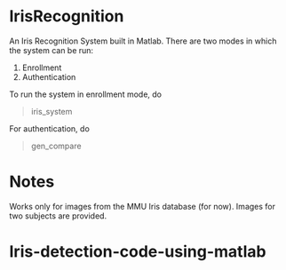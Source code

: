 IrisRecognition
===============

An Iris Recognition System built in Matlab.
There are two modes in which the system can be run:
1. Enrollment
2. Authentication

To run the system in enrollment mode, do
> iris_system

For authentication, do
> gen_compare

Notes
=====
Works only for images from the MMU Iris database (for now). Images for two subjects are provided.

# Iris-detection-code-using-matlab
